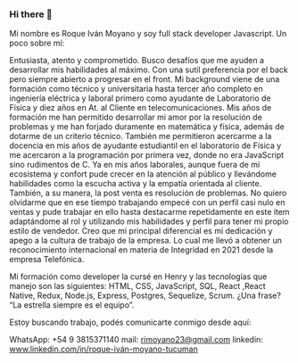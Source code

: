 ### Hi there 👋
Mi nombre es Roque Iván Moyano y soy full stack developer Javascript. Un poco sobre mí:

Entusiasta, atento y comprometido. Busco desafíos que me ayuden a desarrollar mis habilidades al máximo. Con una sutil preferencia por el back pero siempre abierto a progresar en el front. Mi background viene de una formación como técnico y universitaria hasta tercer año completo en ingeniería eléctrica y laboral primero como ayudante de Laboratorio de Física y diez años en At. al Cliente en telecomunicaciones. 
Mis años de formación me han permitido desarrollar mi amor por la resolución de problemas y me han forjado duramente en matemática y física, además de dotarme de un criterio técnico. También me permitieron acercarme a la docencia en mis años de ayudante estudiantil en el laboratorio de Física y me acercaron a la programación por primera vez, donde no era JavaScript sino rudimentos de C.
Ya en mis años laborales, aunque fuera de mi ecosistema y confort pude crecer en la atención al público y llevándome habilidades como la escucha activa y la empatía orientada al cliente. También, a su manera, la post venta es resolución de problemas. No quiero olvidarme que en ese tiempo trabajando empecé con un perfil casi nulo en ventas y pude trabajar en ello hasta destacarme repetidamente en este ítem adaptándome al rol y utilizando mis habilidades y perfil para tener mi propio estilo de vendedor.
Creo que mi principal diferencial es mi dedicación y apego a la cultura de trabajo de la empresa. Lo cual me llevó a obtener un reconocimiento internacional en materia de Integridad en 2021 desde la empresa Telefónica.

Mi formación como developer la cursé en Henry y las tecnologías que manejo son las siguientes:
HTML, CSS, JavaScript, SQL, React ,React Native, Redux, Node.js, Express, Postgres, Sequelize, Scrum.
 ¿Una frase? “La estrella siempre es el equipo”.
 
Estoy buscando trabajo, podés comunicarte conmigo desde aquí:

WhatsApp: +54 9 3815371140
mail: rimoyano23@gmail.com
linkedin: www.linkedin.com/in/roque-iván-moyano-tucuman


